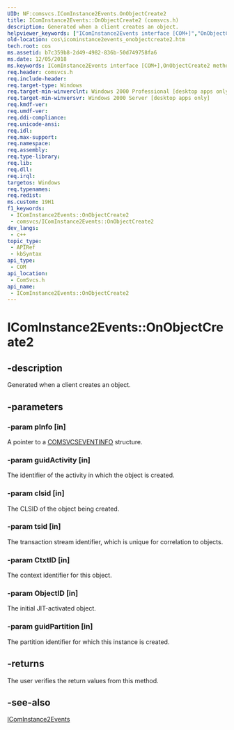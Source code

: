 ```yaml
---
UID: NF:comsvcs.IComInstance2Events.OnObjectCreate2
title: IComInstance2Events::OnObjectCreate2 (comsvcs.h)
description: Generated when a client creates an object.
helpviewer_keywords: ["IComInstance2Events interface [COM+]","OnObjectCreate2 method","IComInstance2Events.OnObjectCreate2","IComInstance2Events::OnObjectCreate2","OnObjectCreate2","OnObjectCreate2 method [COM+]","OnObjectCreate2 method [COM+]","IComInstance2Events interface","_dtc_IComInstance2Events_OnObjectCreate2","comsvcs/IComInstance2Events::OnObjectCreate2","cos.icominstance2events_onobjectcreate2"]
old-location: cos\icominstance2events_onobjectcreate2.htm
tech.root: cos
ms.assetid: b7c359b8-2d49-4982-836b-50d749758fa6
ms.date: 12/05/2018
ms.keywords: IComInstance2Events interface [COM+],OnObjectCreate2 method, IComInstance2Events.OnObjectCreate2, IComInstance2Events::OnObjectCreate2, OnObjectCreate2, OnObjectCreate2 method [COM+], OnObjectCreate2 method [COM+],IComInstance2Events interface, _dtc_IComInstance2Events_OnObjectCreate2, comsvcs/IComInstance2Events::OnObjectCreate2, cos.icominstance2events_onobjectcreate2
req.header: comsvcs.h
req.include-header: 
req.target-type: Windows
req.target-min-winverclnt: Windows 2000 Professional [desktop apps only]
req.target-min-winversvr: Windows 2000 Server [desktop apps only]
req.kmdf-ver: 
req.umdf-ver: 
req.ddi-compliance: 
req.unicode-ansi: 
req.idl: 
req.max-support: 
req.namespace: 
req.assembly: 
req.type-library: 
req.lib: 
req.dll: 
req.irql: 
targetos: Windows
req.typenames: 
req.redist: 
ms.custom: 19H1
f1_keywords:
 - IComInstance2Events::OnObjectCreate2
 - comsvcs/IComInstance2Events::OnObjectCreate2
dev_langs:
 - c++
topic_type:
 - APIRef
 - kbSyntax
api_type:
 - COM
api_location:
 - ComSvcs.h
api_name:
 - IComInstance2Events::OnObjectCreate2
---
```


# IComInstance2Events::OnObjectCreate2


## -description

Generated when a client creates an object.

## -parameters

### -param pInfo [in]

A pointer to a <a href="/windows/win32/api/comsvcs/ns-comsvcs-comsvcseventinfo">COMSVCSEVENTINFO</a> structure.

### -param guidActivity [in]

The identifier of the activity in which the object is created.

### -param clsid [in]

The CLSID of the object being created.

### -param tsid [in]

The transaction stream identifier, which is unique for correlation to objects.

### -param CtxtID [in]

The context identifier for this object.

### -param ObjectID [in]

The initial JIT-activated object.

### -param guidPartition [in]

The partition identifier for which this instance is created.

## -returns

The user verifies the return values from this method.

## -see-also

<a href="/windows/desktop/api/comsvcs/nn-comsvcs-icominstance2events">IComInstance2Events</a>

